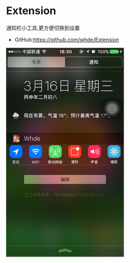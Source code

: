 # Extension
通知栏小工具,更方便切换到设置
- GitHub:https://github.com/whde/Extension
<p>
  
![](https://raw.githubusercontent.com/whde/Extension/master/ScreenShot_20160316_183048.png)

<p>

